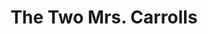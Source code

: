 ---
title: The Two Mrs. Carrolls
year: 1955
opening_date: 1955-04-20
closing_date: 1955-04-30
layout: productions
image:
image_caption:
image_credit:
playbill: 
category: 
details:
  Theatre: Theatre Jacksonville
  Venue: Little Theatre
cast:
  Cecily Harden: Betty Groves
  Clemence: Erika Schmeitzner
  Denis Pennington: Walter Gomel
  Doctor Tuttle: Jay Harder
  Geoffrey Carroll: Hobson Blackmon
  Harriet Updyke: Helen Keegan
  Mrs. Latham: Jane Johnson
  Sally Carroll: Ruth Klein
crew:
  Book Holder: Margaret Lafferty
  Director: Paul Geisenhof
  Light Controls: L.J. Gift
  Make-up Assistant:
    - Elizabeth Hill
    - Virginia Gomel
    - Madelon Geisenhof
    - Betty Ogilvie
    - Phil Parvin
  Make-up Chairman: Jocelyn Brown
  Painting and Construction:
    - Barbara Meyer
    - Mel Barnert
    - Elaine Barnert
    - Bill Diesinger
    - Betty Green
    - Laurel Barton
    - Budd Porter
    - Beverly Rome
    - Don Anderson
    - Fritz Jipson
    - Jim Welsford
    - Ellis Barnert
    - Millie Barnert
    - Mary Wallis
    - Margaret Burt
    - Joe Portnoy
    - Alice Nunn
    - Nat Nunn
    - Kathi Stewart
    - L.J. Gift
    - Alice Wise
    - Martha Smith
    - Jerome Fletcher
    - Esther Barnes
    - Polly Clendening
    - Rose Forney
    - Brenda Hasty
    - Joe Ellovich
    - Nina Branch
    - Bob Adams
    - Pat Eyster
    - Evelyn Cone
    - Bill Tuggle
    - Mattie Godwin
  Properties Assistant:
    - Jeanne Strickland
    - Jane White
  Properties Chairman: George Durney
  Setting and Technical Direction: George A. Ramsey, Jr.
  Sound and Music:
    - Rhetta Lackey
    - Anne Rogers
  Stage Manager: Carolina Rawls
  Wardrobe Assistant:
    - Esther Barnes
    - Shirley Caruthers
    - Elaine Barnert
    - Beverly Fink
    - Polly Clendening
    - Eileen Duval
    - Jane Marvin
  Wardrobe Chairman: Millie Barnert
  Wardrobe Coordinator: Becky Rogers
orchestra:
external_links:
---